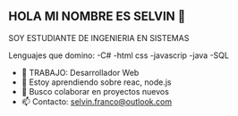 ## HOLA MI NOMBRE ES SELVIN 👋
SOY ESTUDIANTE DE INGENIERIA EN SISTEMAS

Lenguajes que domino:
-C#
-html
css
-javascrip
-java
-SQL

- 🔭 TRABAJO: Desarrollador Web
- 🌱 Estoy aprendiendo sobre reac, node.js
- 👯 Busco colaborar en proyectos nuevos
- 📫 Contacto: selvin.franco@outlook.com

